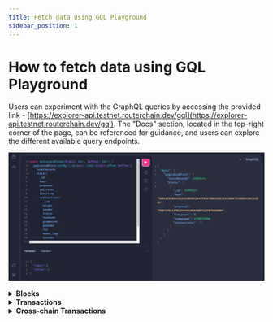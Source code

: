 ```yaml
---
title: Fetch data using GQL Playground
sidebar_position: 1
---
```


# How to fetch data using GQL Playground

Users can experiment with the GraphQL queries by accessing the provided link - [https://explorer-api.testnet.routerchain.dev/gql](https://explorer-api.testnet.routerchain.dev/gql). The "Docs" section, located in the top-right corner of the page, can be referenced for guidance, and users can explore the different available query endpoints.

![gql-playground.svg](../../../../src/images/gql-plyground-query.png)


<details>
<summary><b>Blocks</b></summary>

### Overview

To query block data, one can utilize the blocks query. Sample queries are provided below to demonstrate how desired block data can be fetched using GraphQL.

### To get the latest blocks

To obtain the most recent blocks from the explorer, one can utilize the provided query. The parameters "offset" and "limit" can be passed as necessary to obtain the desired outcome.

:::tip
The parameters can be set in the “Query Variables” section on the GraphQL playground. An example to set the parameters is as below - {"limit": 1, "offset": 1}
:::

**Request**

```jsx
query getLatestBlocks($limit: Int!, $offset: Int!) {
  paginatedBlock(sortBy:{_id:desc},limit:$limit,offset:$offset){
    totalRecords
    blocks{
      _id
      hash
      proposer
      txn_count
      timestamp
      transactions{
         _id
        height
        sender
        status
        receiver
        gasWanted
        gasUsed
        fee
        event_logs
        success
      }
    }
  }
}
```

**Response**

```jsx
{
  "data": {
    "paginatedBlock": {
      "totalRecords": 14991144,
      "blocks": [
        {
          "_id": 14991157,
          "hash": "56842E9A8E4C5C242C0D9B12449966270B85E8E13533ADA7CC6DB54C01C1CDED",
          "proposer": "FBB74FDA13F022AAAAD103D5BBFCCCFBFE68608A",
          "txn_count": 0,
          "timestamp": 1718912560,
          "transactions": []
        }
      ]
    }
  }
}
```

### To get a specific block’s data

**Request**

```jsx
query getBlockByHeight($height: Int!){
  block(_id:$height){
    _id
    hash
    proposer
    txn_count
    timestamp
  }
}
```

**Response**

```jsx
{
  "data": {
    "block": {
      "_id": 1234,
      "hash": "92144B399796060CF32831077D34C5F3F67275E57572218B5BFC9BEDDDD0F44B",
      "proposer": "12B6CFEA58C5A3BC8CB194F4AE4E4610827083FC",
      "txn_count": 0,
      "timestamp": "2023-01-02T01:30:33Z"
    }
  }
}
```

</details>

<details>
<summary><b>Transactions</b></summary>

### Overview

To query transaction data, one can refer to the provided examples below.

### To get the latest transactions data

To obtain the most recent transactions from the explorer, the following query can be utilized. The parameters "offset" and "limit" can be passed as necessary to obtain the desired outcome.


:::tip
The parameters can be set in the “Query Variables” section on the GraphQL playground. An example to set the parameters is as below -
{"limit": 1, "offset": 1}
:::

**Request**

```jsx
query getLatestTransactions($limit: Int!, $offset: Int!){
    paginatedTransaction(sortBy:{height:desc},limit:$limit,offset:$offset){
    totalRecords
  transactions{
     _id
    height
    sender
    status
    receiver
    gasWanted
    gasUsed
    fee
    event_logs
    success
    rawLog
    routePrice
  }
  }
}
```

**Response**

```jsx
{
  "data": {
    "paginatedTransaction": {
      "totalRecords": 1935023,
      "transactions": [
        {
          "_id": "2507F83086C3B61F0D3BA03BF7399643B75675F59CDE56EBB0B9390C9A1EDF30",
          "height": 14991156,
          "sender": "router1kmg4njeauxlgp628qtx9zu899h7red9cz2cgat",
          "status": "",
          "receiver": "router17xpfvakm2amg962yls6f84z3kell8c5l9zzc5d",
          "gasWanted": "242334",
          "gasUsed": "179934",
          "fee": "121167000000000route",
          "event_logs": "",
          "success": "",
          "rawLog": "[{\"msg_index\":0,\"events\":[{\"type\":\"message\",\"attributes\":[{\"key\":\"action\",\"value\":\"/routerprotocol.routerchain.voyager.MsgFundsDeposited\"}]},{\"type\":\"routerprotocol.routerchain.attestation.EventAttestationVote\",\"attributes\":[{\"key\":\"attestationType\",\"value\":\"\\\"CLAIM_TYPE_FUND_DEPOSITED_REQUEST\\\"\"},{\"key\":\"attestation_id\",\"value\":\"\\\"ODAwMDEweDlhMjVmYjRkM2RkYWRhNGNhOWFkOGJkZmY2ZmE2Mzc1N2E5ZmU1NWEAAAAAAAASvBsh+sZ67B9C9av9gB7U4hall1aVph8HM6jVvxQJnxGf\\\"\"},{\"key\":\"chainId\",\"value\":\"\\\"80001\\\"\"},{\"key\":\"contract\",\"value\":\"\\\"0x9a25fb4d3ddada4ca9ad8bdff6fa63757a9fe55a\\\"\"},{\"key\":\"eventNonce\",\"value\":\"\\\"4796\\\"\"},{\"key\":\"voter\",\"value\":\"\\\"routervaloper1rpnn4p7kff7pjvetattjaq4fw9dtrspp5lvhy0\\\"\"}]}]}]",
          "routePrice": "2.8491109382811772"
        }
      ]
    }
  }
}
```

### To get a specific transaction’s data

**Request**

```jsx
query getTransactionByHash($hash: String!){
  transaction(_id:$hash){
	  _id
	  height
	  sender
	  status
	  receiver
	  timeStamp
	  gasWanted
	  gasUsed
	  fee
	  event_logs
	  success
  }
}
```

**Response**

```jsx
{
  "data": {
    "transaction": {
      "_id": "4BB9D33522003683D23AF08A463248B77A65F0992C8FFAD730BD6F766B261E27",
      "height": 12886,
      "sender": "router1hvaau9fkk4xssmqe455mfujzd2hs6jnsy0rcdj",
      "status": "",
      "receiver": "router1gmj4z4vr3rn8ptzcumyycp6eegkuhehrlzlws2",
      "timeStamp": "2023-01-02T07:30:46Z",
      "gasWanted": "",
      "gasUsed": "",
      "fee": "100000000000000router",
      "event_logs": "",
      "success": ""
    }
  }
}
```

</details>

<details>
<summary><b>Cross-chain Transactions</b></summary>

### Overview

To query the data for cross-chain transactions, one can refer to the provided examples below.

### To get the latest cross-chain transaction data

To obtain the most recent cross-chain transactions from the explorer, utilize the following query. The parameters "offset" and "limit" can be adjusted according to your requirements to obtain the desired result.

:::tip
The parameters can be set in the “Query Variables” section on the GraphQL playground. An example to set the parameters is as below -
{"limit": 1, "offset": 1}
:::

**Request**

```jsx
query getLatestCrosschainTransactions($limit: Int!, $offset: Int!){
    paginatedCrosschain(sortBy:{blockHeight:desc},limit:$limit,offset:$offset){
    totalRecords
    crosschains {
      id
      blockHeight
      attestationId
      srcChainId
      srcTimestamp
      sourceTxHash
      srcTxOrigin
      requestSender
      requestPacket {
        handler
        payload
      }
      requestMetadata {
        destGasLimit
      }
      destChainId
      destinationTxHash
      execStatus
      execData
      status
      historyStatus{
        status
        txnHash
        timestamp
      }
      destTxFeeInRoute
      refundFeeInRoute
      relayerFeeInRoute
    }
  }
}
```

**Response**

```jsx
{
  "data": {
    "paginatedCrosschain": {
      "totalRecords": 8,
      "crosschains": [
        {
          "id": "80001-15",
          "blockHeight": 35612839,
          "attestationId": "",
          "srcChainId": "80001",
          "srcTimestamp": 1684132183,
          "sourceTxHash": "0xf659447c47ef79631f459658c2f6470a692b078ddce9bead568bc9ac12444b37",
          "srcTxOrigin": "0xAb771C0e0C33b8794BdE3a79568D829De399C094",
          "requestSender": "0x862f75cB828B21c9A2F406EEb7F5263C1E012700",
          "requestPacket": {
            "handler": "0xf57b1b6deB93b9aa73831cE896C427002E340Fe7",
            "payload": "AAAAAAAAAAAAAAAAAAAAAAAAAAAAAAAAAAAAAAAAAAUAAAAAAAAAAAAAAAAAAAAAAAAAAAAAAAAAAAAAAAAAQAAAAAAAAAAAAAAAAAAAAAAAAAAAAAAAAAAAAAAAAAAESG9sYQAAAAAAAAAAAAAAAAAAAAAAAAAAAAAAAAAAAAA"
          },
          "requestMetadata": {
            "destGasLimit": 1000000
          },
          "destChainId": "43113",
          "destinationTxHash": "0x6211f212d951fb50a0e0d6607dd51adde8790d003093968cacdbc6f9cedba996",
          "execStatus": true,
          "execData": "AAAAAAAAAAAAAAAAAAAAAAAAAAAAAAAAAAAAAAAAAAUAAAAAAAAAAAAAAAAAAAAAAAAAAAAAAAAAAAAAAAAAQAAAAAAAAAAAAAAAAAAAAAAAAAAAAAAAAAAAAAAAAAAESG9sYQAAAAAAAAAAAAAAAAAAAAAAAAAAAAAAAAAAAAA=",
          "status": "CROSSCHAIN_REQUEST_COMPLETED",
          "historyStatus": [
            {
              "status": "CROSSCHAIN_REQUEST_CREATED",
              "txnHash": "C3CF071C5B00610737E64342DC718AACF570C553516483C8F664B57E2150947F",
              "timestamp": 0
            },
            {
              "status": "CROSSCHAIN_REQUEST_CONFIRMED",
              "txnHash": "C3CF071C5B00610737E64342DC718AACF570C553516483C8F664B57E2150947F",
              "timestamp": 1684132193
            },
            {
              "status": "CROSSCHAIN_REQUEST_CONFIRMED",
              "txnHash": "F649961F8489EA6F47B6506CC5D76DF043897255744AB7BC38A4366608B1F8BB",
              "timestamp": 1684132193
            },
            {
              "status": "CROSSCHAIN_REQUEST_CONFIRMED",
              "txnHash": "748DFD51B7B4F91C9492E9EF08811DE97F6B5D5B159997D2DA33936454CABFE8",
              "timestamp": 1684132203
            },
            {
              "status": "CROSSCHAIN_REQUEST_OBSERVED",
              "txnHash": "",
              "timestamp": 1684132203
            },
            {
              "status": "CROSSCHAIN_REQUEST_READY_TO_EXECUTE",
              "txnHash": "",
              "timestamp": 0
            },
            {
              "status": "CROSSCHAIN_REQUEST_CONFIRMED",
              "txnHash": "9CF59274D5AB0ADCBCAB0A9CB84754C918781FE28F950EB98FB1D160FCF4E586",
              "timestamp": 1684132214
            },
            {
              "status": "CROSSCHAIN_REQUEST_EXECUTED",
              "txnHash": "",
              "timestamp": 0
            },
            {
              "status": "CROSSCHAIN_FEE_SETTLEMENT",
              "txnHash": "",
              "timestamp": 0
            },
            {
              "status": "CROSSCHAIN_REQUEST_COMPLETED",
              "txnHash": "",
              "timestamp": 1684132321
            }
          ],
          "destTxFeeInRoute": "163868613138686131",
          "refundFeeInRoute": "118855979562043796",
          "relayerFeeInRoute": "45012633576642335"
        }
      ]
    }
  }
}
```

### Search for specific cross-chain transaction data

If there is a need to search for specific cross-chain transactions using different parameters, the provided sample query can be used. Conditions can be added or removed as per the requirement.

**Request**

```jsx
query getCrosschainTransactionBySrcTxnHash($searchTerm: String!, $limit: Int!, $offset: Int!){
  paginatedCrosschain (where_or:{sourceTxHash:$searchTerm,requestSender:$searchTerm},sortBy:{blockHeight:desc},limit:$limit,offset:$offset){
    crosschains {
      id
      blockHeight
      attestationId
      srcChainId
      srcTimestamp
      sourceTxHash
      srcTxOrigin
      requestSender
      requestPacket {
        handler
        payload
      }
      requestMetadata {
        destGasLimit
      }
      destChainId
      destinationTxHash
      execStatus
      execData
      status
      historyStatus{
        status
        txnHash
        timestamp
      }
      destTxFeeInRoute
      refundFeeInRoute
      relayerFeeInRoute
    }
  }
}
```

**Response**

```jsx
{
  "data": {
    "paginatedCrosschain": {
      "crosschains": [
        {
          "id": "80001-15",
          "blockHeight": 35612839,
          "attestationId": "",
          "srcChainId": "80001",
          "srcTimestamp": 1684132183,
          "sourceTxHash": "0xf659447c47ef79631f459658c2f6470a692b078ddce9bead568bc9ac12444b37",
          "srcTxOrigin": "0xAb771C0e0C33b8794BdE3a79568D829De399C094",
          "requestSender": "0x862f75cB828B21c9A2F406EEb7F5263C1E012700",
          "requestPacket": {
            "handler": "0xf57b1b6deB93b9aa73831cE896C427002E340Fe7",
            "payload": "AAAAAAAAAAAAAAAAAAAAAAAAAAAAAAAAAAAAAAAAAAUAAAAAAAAAAAAAAAAAAAAAAAAAAAAAAAAAAAAAAAAAQAAAAAAAAAAAAAAAAAAAAAAAAAAAAAAAAAAAAAAAAAAESG9sYQAAAAAAAAAAAAAAAAAAAAAAAAAAAAAAAAAAAAA"
          },
          "requestMetadata": {
            "destGasLimit": 1000000
          },
          "destChainId": "43113",
          "destinationTxHash": "0x6211f212d951fb50a0e0d6607dd51adde8790d003093968cacdbc6f9cedba996",
          "execStatus": true,
          "execData": "AAAAAAAAAAAAAAAAAAAAAAAAAAAAAAAAAAAAAAAAAAUAAAAAAAAAAAAAAAAAAAAAAAAAAAAAAAAAAAAAAAAAQAAAAAAAAAAAAAAAAAAAAAAAAAAAAAAAAAAAAAAAAAAESG9sYQAAAAAAAAAAAAAAAAAAAAAAAAAAAAAAAAAAAAA=",
          "status": "CROSSCHAIN_REQUEST_COMPLETED",
          "historyStatus": [
            {
              "status": "CROSSCHAIN_REQUEST_CREATED",
              "txnHash": "C3CF071C5B00610737E64342DC718AACF570C553516483C8F664B57E2150947F",
              "timestamp": 0
            },
            {
              "status": "CROSSCHAIN_REQUEST_CONFIRMED",
              "txnHash": "C3CF071C5B00610737E64342DC718AACF570C553516483C8F664B57E2150947F",
              "timestamp": 1684132193
            },
            {
              "status": "CROSSCHAIN_REQUEST_CONFIRMED",
              "txnHash": "F649961F8489EA6F47B6506CC5D76DF043897255744AB7BC38A4366608B1F8BB",
              "timestamp": 1684132193
            },
            {
              "status": "CROSSCHAIN_REQUEST_CONFIRMED",
              "txnHash": "748DFD51B7B4F91C9492E9EF08811DE97F6B5D5B159997D2DA33936454CABFE8",
              "timestamp": 1684132203
            },
            {
              "status": "CROSSCHAIN_REQUEST_OBSERVED",
              "txnHash": "",
              "timestamp": 1684132203
            },
            {
              "status": "CROSSCHAIN_REQUEST_READY_TO_EXECUTE",
              "txnHash": "",
              "timestamp": 0
            },
            {
              "status": "CROSSCHAIN_REQUEST_CONFIRMED",
              "txnHash": "9CF59274D5AB0ADCBCAB0A9CB84754C918781FE28F950EB98FB1D160FCF4E586",
              "timestamp": 1684132214
            },
            {
              "status": "CROSSCHAIN_REQUEST_EXECUTED",
              "txnHash": "",
              "timestamp": 0
            },
            {
              "status": "CROSSCHAIN_FEE_SETTLEMENT",
              "txnHash": "",
              "timestamp": 0
            },
            {
              "status": "CROSSCHAIN_REQUEST_COMPLETED",
              "txnHash": "",
              "timestamp": 1684132321
            }
          ],
          "destTxFeeInRoute": "163868613138686131",
          "refundFeeInRoute": "118855979562043796",
          "relayerFeeInRoute": "45012633576642335"
        }
      ]
    }
  }
}
```

</details>